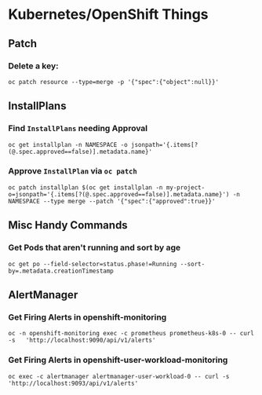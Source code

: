 # Kubernetes/OpenShift Things

## Patch
### Delete a key: 
`oc patch resource --type=merge -p '{"spec":{"object":null}}'`

## InstallPlans
### Find `InstallPlans` needing Approval
`oc get installplan -n NAMESPACE -o jsonpath='{.items[?(@.spec.approved==false)].metadata.name}'`

### Approve `InstallPlan` via `oc patch`
`oc patch installplan $(oc get installplan -n my-project-o=jsonpath='{.items[?(@.spec.approved==false)].metadata.name}') -n NAMESPACE --type merge --patch '{"spec":{"approved":true}}'`

## Misc Handy Commands
### Get Pods that aren't running and sort by age
`oc get po --field-selector=status.phase!=Running --sort-by=.metadata.creationTimestamp`

## AlertManager
### Get Firing Alerts in openshift-monitoring
`oc -n openshift-monitoring exec -c prometheus prometheus-k8s-0 -- curl -s   'http://localhost:9090/api/v1/alerts'`

### Get Firing Alerts in openshift-user-workload-monitoring
`oc exec -c alertmanager alertmanager-user-workload-0 -- curl -s 'http://localhost:9093/api/v1/alerts'`
